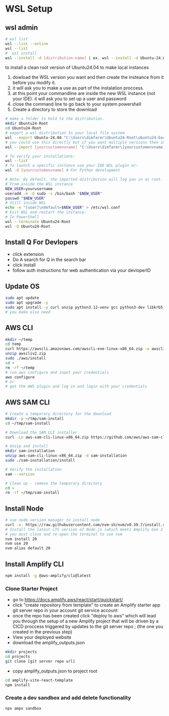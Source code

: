 # WSL Setup

## wsl admin

```bash
# wsl list 
wsl --list --online
wsl --list
#  wsl install
wsl --install -d [distribution-name] | ex. wsl --install -d Ubuntu-24.04
```

to install a clean root version of Ubuntu24.04 to make local instances

1. dowload the WSL version you want and then create the insteance from it before you modify it.
2. it will ask you to make a use as part of the instalation proccess.
3. at this point your commandline are inside the new WSL instance (not your IDE). it will ask you to set up a user and password
4. close the command line to go back to your system powershell
5. Create a directory to store the download  

```bash
# make a folder to hold to the distribution. 
mkdir Ubuntu24-Root
cd Ubuntu24-Root
# export a wsl distribution to your local file system
wsl --export Ubuntu-24.04 "C:\Users\dimfarer\Ubuntu24-Root\ubuntu24-backup.tar.gz"
# you could use this directly but if you want multiple versions then import the version you just exported to local with a new name and new location
wsl --import [yourcustomenvname] "C:\Users\dimfarer\[yourcustomenvname]" "C:\Users\dimfarer\Ubuntu24-Root\ubuntu24-backup.tar.gz"

# To verify your installations:
wsl --list
# To launch a specific instance use your IDE WSL plugin or:
wsl -d [yourcustomenvname] # For Python development

# Note: By default, the imported distribution will log you in as root. To set up a default user:
# From inside the WSL instance
NEW_USER=yourusername
useradd -m -G sudo -s /bin/bash "$NEW_USER"
passwd "$NEW_USER"
# Still inside WSL
echo -e "[user]\ndefault=$NEW_USER" > /etc/wsl.conf
# Exit WSL and restart the instance:
# In PowerShell
wsl --terminate Ubuntu24-Root
wsl -d Ubuntu24-Root  
```

## Install Q For Devlopers

* click extension
* Do A search for Q in the search bar
* click install
* follow auth instructions for web authentication via your devloperID

## Update OS

```bash
sudo apt update
sudo apt upgrade -y
sudo apt install -y curl unzip python3.12-venv gcc python3-dev libkrb5-dev
# you make also need  
```

## AWS CLI

```bash
mkdir ~/temp
cd temp
curl https://awscli.amazonaws.com/awscli-exe-linux-x86_64.zip -o awscliv2.zip
unzip awscliv2.zip 
sudo ./aws/install
cd ~
rm -rf ~/temp
# run aws configure and input your credentials
aws configure
# or 
# get the AWS plugin and log in and login with your credentials
```

## AWS SAM CLI

```bash
# Create a temporary directory for the download
mkdir -p ~/tmp/sam-install
cd ~/tmp/sam-install

# Download the SAM CLI installer
curl -Lo aws-sam-cli-linux-x86_64.zip https://github.com/aws/aws-sam-cli/releases/latest/download/aws-sam-cli-linux-x86_64.zip

# Unzip and install
mkdir sam-installation
unzip aws-sam-cli-linux-x86_64.zip -d sam-installation
sudo ./sam-installation/install

# Verify the installation
sam --version

# Clean up - remove the temporary directory
cd ~
rm -rf ~/tmp/sam-install
```

## Install Node

```bash
# use node version manager to install node
curl -o- https://raw.githubusercontent.com/nvm-sh/nvm/v0.39.7/install.sh | bash
# Install the latest LTS version of Node.js (which meets Amplify Gen 2's requirement of Node.js v18.16.0 or later):
# you must close and re-open the terminal to use nvm
nvm install 20
nvm use 20
nvm alias default 20
```

## Install Amplify CLI

```bash
npm install -g @aws-amplify/cli@latest
```

### Clone  Starter Project

* go to https://docs.amplify.aws/react/start/quickstart/
* click "create repository from template" to create an Amplify starter app git server repo in your account git service account 
* once the repo has been created click "deploy to aws" which will lead you through the setup of a new Amplify project that will be driven by a CICD proccess triggered by updates to the git server repo ; (the one you created in the previous step)
* View your deployed website
* download the amplify_outputs.json 

```bash
mkdir projects
cd projects
git clone [git server repo url]
```

* copy amplify_outputs.json to project root

```bash
cd amplify-vite-react-template
npm install
```

### Create a dev sandbox and add delete functionality

```bash
npx ampx sandbox
```
